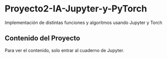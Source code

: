 # Proyecto2-IA-Jupyter-y-PyTorch
Implementación de distintas funciones y algoritmos usando Jupyter y Torch


## Contenido del Proyecto

Para ver el contenido, solo entrar al cuaderno de Jupyter.
